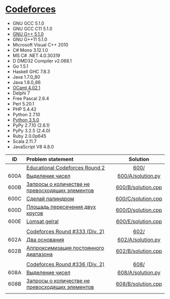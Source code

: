# [Codeforces](http://codeforces.com/)

- GNU GCC 5.1.0
- GNU GCC C11 5.1.0
- [GNU G++ 5.1.0](c++.md)
- GNU G++11 5.1.0
- Microsoft Visual C++ 2010
- C# Mono 3.12.1.0
- MS C# .NET 4.0.30319
- D DMD32 Compiler v2.068.1
- Go 1.5.1
- Haskell GHC 7.8.3
- Java 1.7.0_80
- Java 1.8.0_66
- [OCaml 4.02.1](ocaml.md)
- Delphi 7
- Free Pascal 2.6.4
- Perl 5.20.1
- PHP 5.4.42
- Python 2.7.10
- [Python 3.5.0](python.md)
- PyPy 2.7.10 (2.6.1)
- PyPy 3.2.5 (2.4.0)
- Ruby 2.0.0p645
- Scala 2.11.7
- JavaScript V8 4.8.0

| ID   | Problem statement                                                                                 | Solution                                   |
|:----:|:--------------------------------------------------------------------------------------------------|:------------------------------------------:|
|      | [Educational Codeforces Round 2](http://codeforces.com/contest/600)                               | [600/](600/)                               |
| 600A | [Выделение чисел                                   ](http://codeforces.com/contest/600/problem/A) | [600/A/solution.py](600/A/solution.py)     |
| 600B | [Запросы о количестве не превосходящих элементов   ](http://codeforces.com/contest/600/problem/B) | [600/B/solution.cpp](600/B/solution.cpp)   |
| 600C | [Сделай палиндром                                  ](http://codeforces.com/contest/600/problem/C) | [600/C/solution.cpp](600/C/solution.cpp)   |
| 600D | [Площадь пересечения двух кругов                   ](http://codeforces.com/contest/600/problem/D) | [600/D/solution.cpp](600/D/solution.cpp)   |
| 600E | [Lomsat gelral                                     ](http://codeforces.com/contest/600/problem/E) | [600/E/solution.cpp](600/E/solution.cpp)   |
|      |                                                                                                   |                                            |
|      | [Codeforces Round #333 (Div. 2)](http://codeforces.com/contest/602)                               | [602/](602/)                               |
| 602A | [Два основания                                     ](http://codeforces.com/contest/602/problem/A) | [602/A/solution.py](602/A/solution.py)     |
| 602B | [Аппроксимизация постоянного диапазона             ](http://codeforces.com/contest/602/problem/B) | [602/B/solution.cpp](602/B/solution.cpp)   |
|      |                                                                                                   |                                            |
|      | [Codeforces Round #336 (Div. 2)](http://codeforces.com/contest/608)                               | [608/](608/)                               |
| 608A | [Выделение чисел                                   ](http://codeforces.com/contest/608/problem/A) | [608/A/solution.py](608/A/solution.py)     |
| 608B | [Запросы о количестве не превосходящих элементов   ](http://codeforces.com/contest/608/problem/B) | [608/B/solution.cpp](608/B/solution.cpp)   |
|      |                                                                                                   |                                            |
